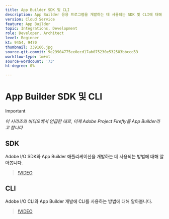 ```yaml
---
title: App Builder SDK 및 CLI
description: App Builder 응용 프로그램을 개발하는 데 사용되는 SDK 및 CLI에 대해 알아봅니다.
version: Cloud Service
feature: App Builder
topic: Integrations, Development
role: Developer, Architect
level: Beginner
kt: 9454, 9470
thumbnail: 339166.jpg
source-git-commit: 9e29904775ee0ecd17ab075230e532583bbccd53
workflow-type: tm+mt
source-wordcount: '73'
ht-degree: 0%

---
```



# App Builder SDK 및 CLI

>[!IMPORTANT]
>
> _이 시리즈의 비디오에서 언급한 대로, 이제 Adobe Project Firefly를 App Builder라고 합니다_

## SDK

Adobe I/O SDK와 App Builder 애플리케이션을 개발하는 데 사용되는 방법에 대해 알아봅니다.

>[!VIDEO](https://video.tv.adobe.com/v/339166/?quality=12&learn=on)

## CLI

Adobe I/O CLI와 App Builder 개발에 CLI를 사용하는 방법에 대해 알아봅니다.

>[!VIDEO](https://video.tv.adobe.com/v/339167/?quality=12&learn=on)

